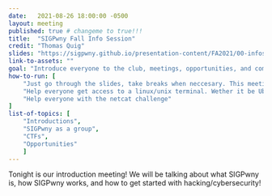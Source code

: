```yaml
---
date:   2021-08-26 18:00:00 -0500
layout: meeting
published: true # changeme to true!!!
title:  "SIGPwny Fall Info Session"
credit: "Thomas Quig"
slides: "https://sigpwny.github.io/presentation-content/FA2021/00-infosession.pdf"
link-to-assets: ""
goal: "Introduce everyone to the club, meetings, opportunities, and computer security."
how-to-run: [
	"Just go through the slides, take breaks when neccesary. This meeting will not be in the 15/45 format",
	"Help everyone get access to a linux/unix terminal. Wether it be Ubuntu or mac etc",
	"Help everyone with the netcat challenge"
]
list-of-topics: [
	"Introductions",
	"SIGPwny as a group",
	"CTFs",
	"Opportunities"
	]
---
```


Tonight is our introduction meeting! We will be talking about what SIGPwny is, how SIGPwny works, and how to get started with hacking/cybersecurity!
